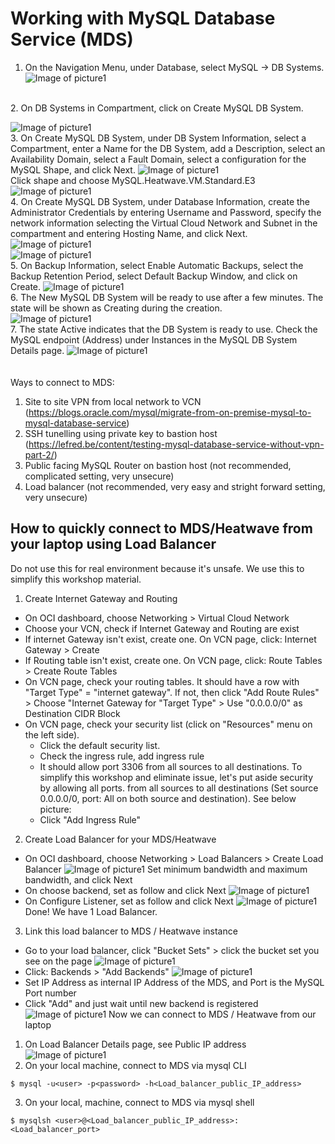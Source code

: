 # Working with MySQL Database Service (MDS)

1.	On the Navigation Menu, under Database, select MySQL -> DB Systems. 
![Image of picture1](https://github.com/tripplea-sg/Cloud_Administration_Workshop/blob/main/Lab-7/Screenshot%202020-11-13%20at%202.39.07%20PM.png)
</br>
2.	On DB Systems in <Compartment Name> Compartment, click on Create MySQL DB System. 

![Image of picture1](https://github.com/tripplea-sg/Cloud_Administration_Workshop/blob/main/Lab-7/Screenshot%202020-11-13%20at%202.39.46%20PM.png)
</br>
3.	On Create MySQL DB System, under DB System Information, select a Compartment, enter a Name for the DB System, add a Description, select an Availability Domain, select a Fault Domain, select a configuration for the MySQL Shape, and click Next. 
![Image of picture1](https://github.com/tripplea-sg/Cloud_Administration_Workshop/blob/main/Lab-7/Screenshot%202020-11-13%20at%202.40.32%20PM.png)
</br>
Click shape and choose MySQL.Heatwave.VM.Standard.E3
![Image of picture1](https://github.com/tripplea-sg/MySQL_Heatwave_Workshop/blob/main/Lab-3/Screenshot%202021-01-26%20at%207.34.37%20AM.png)
</br>
4.	On Create MySQL DB System, under Database Information, create the Administrator Credentials by entering Username and Password, specify the network information selecting the Virtual Cloud Network and Subnet in the compartment and entering Hosting Name, and click Next.
![Image of picture1](https://github.com/tripplea-sg/Cloud_Administration_Workshop/blob/main/Lab-7/Screenshot%202020-11-13%20at%202.48.33%20PM.png)
</br>
![Image of picture1](https://github.com/tripplea-sg/Cloud_Administration_Workshop/blob/main/Lab-7/Screenshot%202020-11-13%20at%202.49.07%20PM.png)
</br>
5.	On Backup Information, select Enable Automatic Backups, select the Backup Retention Period, select Default Backup Window, and click on Create.
![Image of picture1](https://github.com/tripplea-sg/Cloud_Administration_Workshop/blob/main/Lab-7/Screenshot%202020-11-13%20at%202.49.19%20PM.png)
</br>
6.	The New MySQL DB System will be ready to use after a few minutes. The state will be shown as Creating during the creation.  
![Image of picture1](https://github.com/tripplea-sg/Cloud_Administration_Workshop/blob/main/Lab-7/Screenshot%202020-11-13%20at%202.49.44%20PM.png)
</br>
7.	The state Active indicates that the DB System is ready to use. Check the MySQL endpoint (Address) under Instances in the MySQL DB System Details page.
![Image of picture1](https://github.com/tripplea-sg/Cloud_Administration_Workshop/blob/main/Lab-7/Screenshot%202020-11-13%20at%202.50.18%20PM.png)
</br>
</br>
</br>
Ways to connect to MDS:
1. Site to site VPN from local network to VCN (https://blogs.oracle.com/mysql/migrate-from-on-premise-mysql-to-mysql-database-service)
2. SSH tunelling using private key to bastion host (https://lefred.be/content/testing-mysql-database-service-without-vpn-part-2/)
3. Public facing MySQL Router on bastion host (not recommended, complicated setting, very unsecure)
4. Load balancer (not recommended, very easy and stright forward setting, very unsecure)
## How to quickly connect to MDS/Heatwave from your laptop using Load Balancer
Do not use this for real environment because it's unsafe. We use this to simplify this workshop material.
1. Create Internet Gateway and Routing 
- On OCI dashboard, choose Networking > Virtual Cloud Network
- Choose your VCN, check if Internet Gateway and Routing are exist
- If internet Gateway isn't exist, create one. On VCN page, click: Internet Gateway > Create
- If Routing table isn't exist, create one. On VCN page, click: Route Tables > Create Route Tables
- On VCN page, check your routing tables. It should have a row with "Target Type" = "internet gateway". If not, then click "Add Route Rules" > Choose "Internet Gateway for "Target Type" > Use "0.0.0.0/0" as Destination CIDR Block 
- On VCN page, check your security list (click on "Resources" menu on the left side). 
  - Click the default security list. 
  - Check the ingress rule, add ingress rule
  - It should allow port 3306 from all sources to all destinations. To simplify this workshop and eliminate issue, let's put aside security by allowing all ports.  from all sources to all destinations (Set source 0.0.0.0/0, port: All on both source and destination). See below picture:
  - Click "Add Ingress Rule"
2. Create Load Balancer for your MDS/Heatwave
- On OCI dashboard, choose Networking > Load Balancers > Create Load Balancer
![Image of picture1](https://github.com/tripplea-sg/MySQL_Heatwave_Workshop/blob/main/Lab-3/Screenshot%202021-01-26%20at%207.52.54%20AM.png)
Set minimum bandwidth and maximum bandwidth, and click Next
- On choose backend, set as follow and click Next
![Image of picture1](https://github.com/tripplea-sg/MySQL_Heatwave_Workshop/blob/main/Lab-3/Screenshot%202021-01-26%20at%207.52.54%20AM.png)
- On Configure Listener, set as follow and click Next
![Image of picture1](https://github.com/tripplea-sg/MySQL_Heatwave_Workshop/blob/main/Lab-3/Screenshot%202021-01-26%20at%208.08.18%20AM.png)
Done! We have 1 Load Balancer.
3. Link this load balancer to MDS / Heatwave instance
- Go to your load balancer, click "Bucket Sets" > click the bucket set you see on the page
![Image of picture1](https://github.com/tripplea-sg/MySQL_Heatwave_Workshop/blob/main/Lab-3/Screenshot%202021-01-26%20at%208.16.39%20AM.png)
- Click: Backends > "Add Backends"
![Image of picture1](https://github.com/tripplea-sg/MySQL_Heatwave_Workshop/blob/main/Lab-3/Screenshot%202021-01-26%20at%208.18.52%20AM.png)
- Set IP Address as internal IP Address of the MDS, and Port is the MySQL Port number
- Click "Add" and just wait until new backend is registered
![Image of picture1](https://github.com/tripplea-sg/MySQL_Heatwave_Workshop/blob/main/Lab-3/Screenshot%202021-01-26%20at%208.30.08%20AM.png)
Now we can connect to MDS / Heatwave from our laptop
1. On Load Balancer Details page, see Public IP address
![Image of picture1](https://github.com/tripplea-sg/MySQL_Heatwave_Workshop/blob/main/Lab-3/Screenshot%202021-01-26%20at%208.30.34%20AM.png)
2. On your local machine, connect to MDS via mysql CLI
```
$ mysql -u<user> -p<password> -h<Load_balancer_public_IP_address>
```
3. On your local, machine, connect to MDS via mysql shell
```
$ mysqlsh <user>@<Load_balancer_public_IP_address>:<Load_balancer_port>
```
